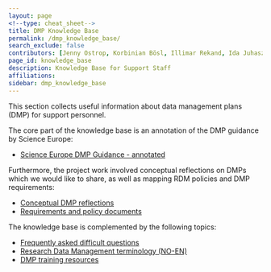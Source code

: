 ```yaml
---
layout: page
<!--type: cheat_sheet-->
title: DMP Knowledge Base
permalink: /dmp_knowledge_base/
search_exclude: false
contributors: [Jenny Ostrop, Korbinian Bösl, Illimar Rekand, Ida Juhasz, Live Kvale, Leif Longva, Svein Høier, Lisbeth Jahren, Ingrid Heggland]
page_id: knowledge_base
description: Knowledge Base for Support Staff
affiliations: 
sidebar: dmp_knowledge_base
---
```


This section collects useful information about data management plans (DMP) for support personnel.

The core part of the knowledge base is an annotation of the DMP guidance by Science Europe:
- [Science Europe DMP Guidance - annotated](/pages/science_europe)

Furthermore, the project work involved conceptual reflections on DMPs which we would like to share, as well as mapping RDM policies and DMP requirements:
- [Conceptual DMP reflections](/pages/dmp_reflections)
- [Requirements and policy documents](/pages/dmp_policy)

The knowledge base is complemented by the following topics:
- [Frequently asked difficult questions](/pages/difficult_faq)
- [Research Data Management terminology (NO-EN)](/pages/rdm_terminology)
- [DMP training resources](/pages/dmp_training)